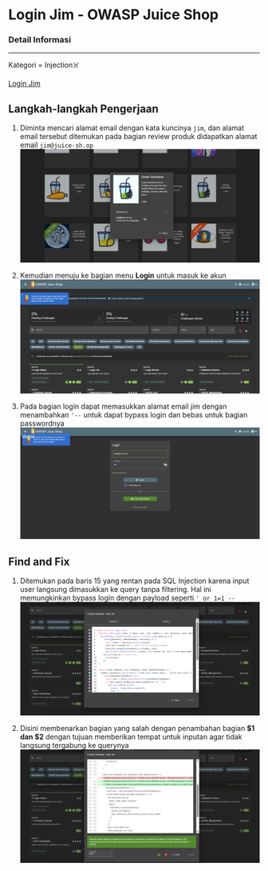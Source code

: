 # Login Jim - OWASP Juice Shop

### Detail Informasi
---
Kategori = Injection☠️

[Login Jim](http://localhost:3000/#/score-board?categories=Injection)

## Langkah-langkah Pengerjaan
1. Diminta mencari alamat email dengan kata kuncinya `jim`, dan alamat email tersebut ditemukan pada bagian review produk didapatkan alamat email `jim@juice-sh.op`
![Alt text](./gambar/jim-2.png)

2. Kemudian menuju ke bagian menu **Login** untuk masuk ke akun
![Alt text](./gambar/jim-1.png)

3. Pada bagian login dapat memasukkan alamat email jim dengan menambahkan `'--` untuk dapat bypass login dan bebas untuk bagian passwordnya
![Alt text](./gambar/jim-3.png)

## Find and Fix
1. Ditemukan pada baris 15 yang rentan pada SQL Injection karena input user langsung dimasukkan ke query tanpa filtering. Hal ini memungkinkan bypass login dengan payload seperti `' or 1=1 --`
![Alt text](./gambar/jim-4.png)

2. Disini membenarkan bagian yang salah dengan penambahan bagian **$1 dan $2** dengan tujuan memberikan tempat untuk inputan agar tidak langsung tergabung ke querynya
![Alt text](./gambar/jim-5.png)
